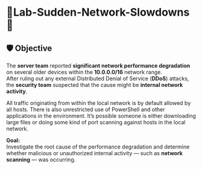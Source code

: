 # 🚨Lab-Sudden-Network-Slowdowns🚨

## 🛡️ Objective

The **server team** reported **significant network performance degradation** on several older devices within the **10.0.0.0/16** network range.  
After ruling out any external Distributed Denial of Service (**DDoS**) attacks, the **security team** suspected that the cause might be **internal network activity**.

All traffic originating from within the local network is by default allowed by all hosts. There is also unrestricted use of PowerShell and other applications in the environment. It’s possible someone is either downloading large files or doing some kind of port scanning against hosts in the local network.

**Goal:**  
Investigate the root cause of the performance degradation and determine whether malicious or unauthorized internal activity — such as **network scanning** — was occurring.
